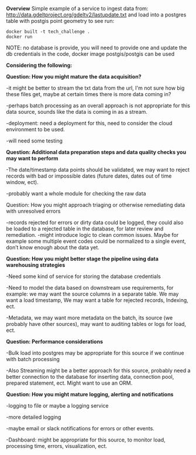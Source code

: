 <b>Overview</b>
Simple example of a service to ingest data from: http://data.gdeltproject.org/gdeltv2/lastupdate.txt
and load into a postgres table with postgis point geometry
to see run:
```
docker built -t tech_challenge .
docker run
```
NOTE: no database is provide, you will need to provide one and update the db credentials in the code, docker image postgis/postgis can be used


<b>Considering the following:</b>

<b>Question: How you might mature the data acquisition?</b>

-it might be better to stream the txt data from the url, I'm not sure how big these files get, maybe at certain times there is more data coming in? 

-perhaps batch processing as an overall approach is not appropriate for this data source, sounds like the data is coming in as a stream.

-deployment: need a deployment for this, need to consider the cloud environment to be used.

-will need some testing

<b>Question: Additional data preparation steps and data quality checks you may want to perform</b>

-The date/timestamp data points should be validated, we may want to reject 
records with bad or impossible dates (future dates, dates out of time window, ect).

-probably want a whole module for checking the raw data

Question: How you might approach triaging or otherwise remediating data with unresolved errors

-records rejected for errors or dirty data could be logged, they could also be loaded to a rejected table in the database, for later review and remediation.
-might introduce logic to clean common issues. Maybe for example some multiple event codes could be normalized to a single event, don’t know enough about the data yet.

<b>Question: How you might better stage the pipeline using data warehousing strategies</b>

-Need some kind of service for storing the database credentials

-Need to model the data based on downstream use requirements, 
for example: we may want the source columns in a separate table. We may want a load timestamp, We may want a table for rejected records, Indexing, ect.

-Metadata, we may want more metadata on the batch, its source (we probably have other sources), may want to auditing tables or logs for load, ect.

<b>Question: Performance considerations</b>

-Bulk load into postgres may be appropriate for this source if we continue with batch processing

-Also Streaming might be a better approach for this source, probably need a better connection to the database for inserting data, connection pool, prepared statement, ect.  Might want to use an ORM.

<b>Question: How you might mature logging, alerting and notifications</b>

-logging to file or maybe a logging service

-more detailed logging

-maybe email or slack notifications for errors or other events.

-Dashboard:  might be appropriate for this source, to monitor load, processing time, errors, visualization, ect.
